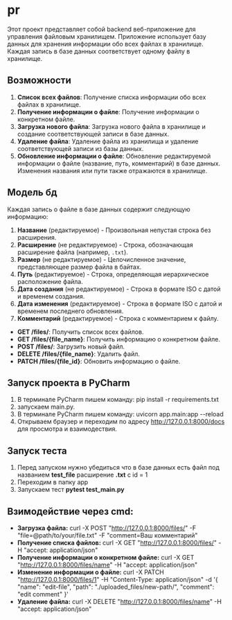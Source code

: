 # pr
Этот проект представляет собой backend веб-приложение для управления файловым хранилищем. Приложение использует базу данных для хранения информации обо всех файлах в хранилище. Каждая запись в базе данных соответствует одному файлу в хранилище.

## Возможности

1. **Список всех файлов**: Получение списка информации обо всех файлах в хранилище.
2. **Получение информации о файле**: Получение информации о конкретном файле.
3. **Загрузка нового файла**: Загрузка нового файла в хранилище и создание соответствующей записи в базе данных.
4. **Удаление файла**: Удаление файла из хранилища и удаление соответствующей записи из базы данных.
5. **Обновление информации о файле**: Обновление редактируемой информации о файле (название, путь, комментарий) в базе данных. Изменения названия или пути также отражаются в хранилище.

## Модель бд

Каждая запись о файле в базе данных содержит следующую информацию:

1. **Название** (редактируемое) - Произвольная непустая строка без расширения.
2. **Расширение** (не редактируемое) - Строка, обозначающая расширение файла (например, `.txt`).
3. **Размер** (не редактируемое) - Целочисленное значение, представляющее размер файла в байтах.
4. **Путь** (редактируемое) - Строка, определяющая иерархическое расположение файла.
5. **Дата создания** (не редактируемое) - Строка в формате ISO с датой и временем создания.
6. **Дата изменения** (редактируемое) - Строка в формате ISO с датой и временем последнего обновления.
7. **Комментарий** (редактируемое) - Строка с комментарием к файлу.

- **GET /files/**: Получить список всех файлов.
- **GET /files/{file_name}**: Получить информацию о конкретном файле.
- **POST /files/**: Загрузить новый файл.
- **DELETE /files/{file_name}**: Удалить файл.
- **PATCH /files/{file_id}**: Обновить информацию о файле.


## Запуск проекта в PyCharm
1. В терминале PyCharm пишем команду: pip install -r requirements.txt
2. запускаем main.py.
3. В терминале PyCharm пишем команду: uvicorn app.main:app --reload
4. Открываем браузер и переходим по адресу http://127.0.0.1:8000/docs для просмотра и взаимодествия.
   
## Запуск теста
1. Перед запуском нужно убедиться что в базе данных есть файл под названием **test_file** расширение **.txt** c id = 1
2. Переходим в папку app
3. Запускаем тест **pytest test_main.py**
   
## Взимодействие через cmd:
- **Загрузка файла:**
curl -X POST "http://127.0.0.1:8000/files/" -F "file=@path/to/your/file.txt" -F "comment=Ваш комментарий"
- **Получение списка файлов:**
curl -X GET "http://127.0.0.1:8000/files/" -H "accept: application/json"
- **Получение информации о конкретном файле:**
curl -X GET "http://127.0.0.1:8000/files/name" -H "accept: application/json"
- **Изменение информации о файле:**
curl -X PATCH "http://127.0.0.1:8000/files/1" -H "Content-Type: application/json" -d '{
    "name": "edit-file",
    "path": "./uploaded_files/new-path/",
    "comment": "edit comment"
}'
- **Удаление файла:**
curl -X DELETE "http://127.0.0.1:8000/files/name" -H "accept: application/json"
